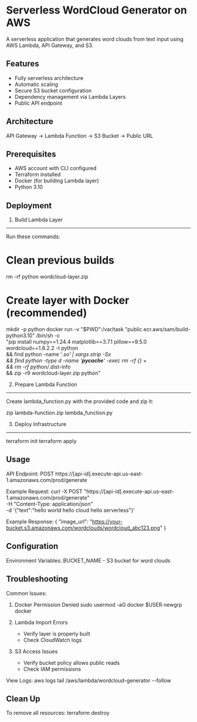Serverless WordCloud Generator on AWS
====================================

A serverless application that generates word clouds from text input using AWS Lambda, API Gateway, and S3.

Features
--------
- Fully serverless architecture
- Automatic scaling
- Secure S3 bucket configuration
- Dependency management via Lambda Layers
- Public API endpoint

Architecture
------------
API Gateway -> Lambda Function -> S3 Bucket -> Public URL

Prerequisites
-------------
- AWS account with CLI configured
- Terraform installed
- Docker (for building Lambda layer)
- Python 3.10

Deployment
----------

1. Build Lambda Layer
---------------------
Run these commands:

# Clean previous builds
rm -rf python wordcloud-layer.zip

# Create layer with Docker (recommended)
mkdir -p python
docker run -v "$PWD":/var/task "public.ecr.aws/sam/build-python3.10" /bin/sh -c \
"pip install numpy==1.24.4 matplotlib==3.7.1 pillow==9.5.0 wordcloud==1.8.2.2 -t python \
&& find python -name '*.so' | xargs strip -Sx \
&& find python -type d -name '__pycache__' -exec rm -rf {} + \
&& rm -rf python/*.dist-info \
&& zip -r9 wordcloud-layer.zip python"

2. Prepare Lambda Function
-------------------------
Create lambda_function.py with the provided code and zip it:

zip lambda-function.zip lambda_function.py

3. Deploy Infrastructure
------------------------
terraform init
terraform apply

Usage
-----

API Endpoint:
POST https://[api-id].execute-api.us-east-1.amazonaws.com/prod/generate

Example Request:
curl -X POST "https://[api-id].execute-api.us-east-1.amazonaws.com/prod/generate" \
-H "Content-Type: application/json" \
-d '{"text":"hello world hello cloud hello serverless"}'

Example Response:
{
  "image_url": "https://your-bucket.s3.amazonaws.com/wordclouds/wordcloud_abc123.png"
}

Configuration
-------------
Environment Variables:
BUCKET_NAME - S3 bucket for word clouds

Troubleshooting
---------------

Common Issues:

1. Docker Permission Denied
   sudo usermod -aG docker $USER
   newgrp docker

2. Lambda Import Errors
   - Verify layer is properly built
   - Check CloudWatch logs

3. S3 Access Issues
   - Verify bucket policy allows public reads
   - Check IAM permissions

View Logs:
aws logs tail /aws/lambda/wordcloud-generator --follow

Clean Up
--------
To remove all resources:
terraform destroy


